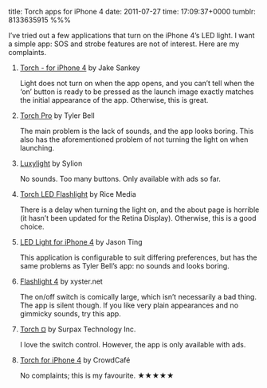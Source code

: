 title: Torch apps for iPhone 4
date: 2011-07-27
time: 17:09:37+0000
tumblr: 8133635915
%%%

I’ve tried out a few applications that turn on the iPhone 4’s LED light. I want a simple app: SOS and strobe features are not of interest. Here are my complaints.

 1. [Torch - for iPhone 4][1] by Jake Sankey

	Light does not turn on when the app opens, and you can’t tell when the ‘on’ button is ready to be pressed as the launch image exactly matches the initial appearance of the app. Otherwise, this is great.

 2. [Torch Pro][2] by Tyler Bell

	The main problem is the lack of sounds, and the app looks boring. This also has the aforementioned problem of not turning the light on when launching.

 3. [Luxylight][3] by Sylion

	No sounds. Too many buttons. Only available with ads so far.

 4. [Torch LED Flashlight][4] by Rice Media

	There is a delay when turning the light on, and the about page is horrible (it hasn’t been updated for the Retina Display). Otherwise, this is a good choice.

 5. [LED Light for iPhone 4][5] by Jason Ting

	This application is configurable to suit differing preferences, but has the same problems as Tyler Bell’s app: no sounds and looks boring.

 6. [Flashlight 4][6] by xyster.net

	The on/off switch is comically large, which isn’t necessarily a bad thing. The app is silent though. If you like very plain appearances and no gimmicky sounds, try this app.

 7. [Torch ¤][7] by Surpax Technology Inc.

	I love the switch control. However, the app is only available with ads.

 8. [Torch for iPhone 4][8] by CrowdCafé

	No complaints; this is my favourite. ★★★★★

[1]: http://itunes.apple.com/gb/app/torch-for-iPhone-4/id391257718?mt=8
[2]: http://itunes.apple.com/gb/app/torch-pro/id392040055?mt=8
[3]: http://itunes.apple.com/gb/app/luxylight/id392102668?mt=8
[4]: http://itunes.apple.com/gb/app/torch-led-flashlight/id340416662?mt=8
[5]: http://itunes.apple.com/gb/app/led-light-for-iPhone-4/id379594214?mt=8
[6]: http://itunes.apple.com/gb/app/flashlight-4/id377447632?mt=8
[7]: http://itunes.apple.com/gb/app/id396301854?mt=8
[8]: http://itunes.apple.com/gb/app/torch-for-iphone-4/id380373609?mt=8
